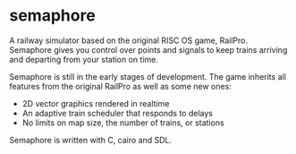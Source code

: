 semaphore
=========

A railway simulator based on the original RISC OS game, RailPro. Semaphore gives you control over points and signals to keep trains arriving and departing from your station on time.

Semaphore is still in the early stages of development. The game inherits all features from the original RailPro as well as some new ones:
- 2D vector graphics rendered in realtime
- An adaptive train scheduler that responds to delays
- No limits on map size, the number of trains, or stations

Semaphore is written with C, cairo and SDL.

